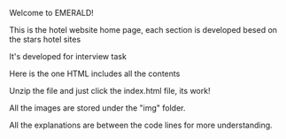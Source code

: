 Welcome to EMERALD!


This is the hotel website home page, each section is developed besed on the stars hotel sites

It's developed for interview task

Here is the one HTML includes all the contents

Unzip the file and just click the index.html file, its work!

All the images are stored under the "img" folder.

All the explanations are between the code lines for more understanding.